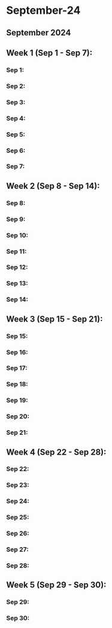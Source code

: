 # September-24

## September 2024

## Week 1 (Sep 1 - Sep 7):

### Sep 1:

### Sep 2:

### Sep 3:

### Sep 4:

### Sep 5:

### Sep 6:

### Sep 7:

## Week 2 (Sep 8 - Sep 14):

### Sep 8:

### Sep 9:

### Sep 10:

### Sep 11:

### Sep 12:

### Sep 13:

### Sep 14:

## Week 3 (Sep 15 - Sep 21):

### Sep 15:

### Sep 16:

### Sep 17:

### Sep 18:

### Sep 19:

### Sep 20:

### Sep 21:

## Week 4 (Sep 22 - Sep 28):

### Sep 22:

### Sep 23:

### Sep 24:

### Sep 25:

### Sep 26:

### Sep 27:

### Sep 28:

## Week 5 (Sep 29 - Sep 30):

### Sep 29:

### Sep 30:


